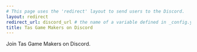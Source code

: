 ```yaml
---
# This page uses the 'redirect' layout to send users to the Discord.
layout: redirect
redirect_url: discord_url # the name of a variable defined in _config.yml
title: Tas Game Makers on Discord
---
```

Join Tas Game Makers on Discord.